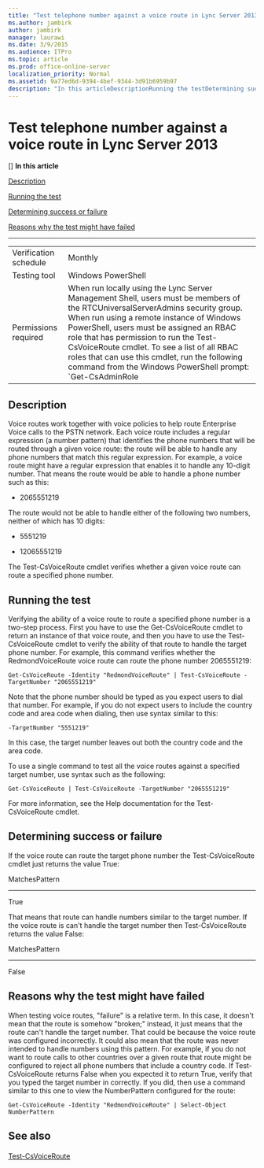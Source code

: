 ```yaml
---
title: "Test telephone number against a voice route in Lync Server 2013"
ms.author: jambirk
author: jambirk
manager: laurawi
ms.date: 3/9/2015
ms.audience: ITPro
ms.topic: article
ms.prod: office-online-server
localization_priority: Normal
ms.assetid: 9a77ed6d-9394-4bef-9344-3d91b6959b97
description: "In this articleDescriptionRunning the testDetermining success or failureReasons why the test might have failed"
---
```


# Test telephone number against a voice route in Lync Server 2013
[]
 **In this article**
  
[Description](#sectionSection0)
  
[Running the test](#sectionSection1)
  
[Determining success or failure](#sectionSection2)
  
[Reasons why the test might have failed](#sectionSection3)
  
****

|||
|:-----|:-----|
|Verification schedule  <br/> |Monthly  <br/> |
|Testing tool  <br/> |Windows PowerShell  <br/> |
|Permissions required  <br/> |When run locally using the Lync Server Management Shell, users must be members of the RTCUniversalServerAdmins security group.  <br/> When run using a remote instance of Windows PowerShell, users must be assigned an RBAC role that has permission to run the Test-CsVoiceRoute cmdlet. To see a list of all RBAC roles that can use this cmdlet, run the following command from the Windows PowerShell prompt:  <br/>  `Get-CsAdminRole | Where-Object {$_.Cmdlets -match "Test-CsVoiceRoute"}` <br/> |
   
## Description
<a name="sectionSection0"> </a>

Voice routes work together with voice policies to help route Enterprise Voice calls to the PSTN network. Each voice route includes a regular expression (a number pattern) that identifies the phone numbers that will be routed through a given voice route: the route will be able to handle any phone numbers that match this regular expression. For example, a voice route might have a regular expression that enables it to handle any 10-digit number. That means the route would be able to handle a phone number such as this: 
  
- 2065551219
    
The route would not be able to handle either of the following two numbers, neither of which has 10 digits:
  
- 5551219
    
- 12065551219
    
The Test-CsVoiceRoute cmdlet verifies whether a given voice route can route a specified phone number.
  
## Running the test
<a name="sectionSection1"> </a>

Verifying the ability of a voice route to route a specified phone number is a two-step process. First you have to use the Get-CsVoiceRoute cmdlet to return an instance of that voice route, and then you have to use the Test-CsVoiceRoute cmdlet to verify the ability of that route to handle the target phone number. For example, this command verifies whether the RedmondVoiceRoute voice route can route the phone number 2065551219:
  
 `Get-CsVoiceRoute -Identity "RedmondVoiceRoute" | Test-CsVoiceRoute -TargetNumber "2065551219"`
  
Note that the phone number should be typed as you expect users to dial that number. For example, if you do not expect users to include the country code and area code when dialing, then use syntax similar to this:
  
 `-TargetNumber "5551219"`
  
In this case, the target number leaves out both the country code and the area code.
  
To use a single command to test all the voice routes against a specified target number, use syntax such as the following:
  
 `Get-CsVoiceRoute | Test-CsVoiceRoute -TargetNumber "2065551219"`
  
For more information, see the Help documentation for the Test-CsVoiceRoute cmdlet.
  
## Determining success or failure
<a name="sectionSection2"> </a>

If the voice route can route the target phone number the Test-CsVoiceRoute cmdlet just returns the value True:
  
MatchesPattern
  
--------------
  
True
  
That means that route can handle numbers similar to the target number. If the voice route is can't handle the target number then Test-CsVoiceRoute returns the value False:
  
MatchesPattern
  
--------------
  
False
  
## Reasons why the test might have failed
<a name="sectionSection3"> </a>

When testing voice routes, "failure" is a relative term. In this case, it doesn't mean that the route is somehow "broken;" instead, it just means that the route can't handle the target number. That could be because the voice route was configured incorrectly. It could also mean that the route was never intended to handle numbers using this pattern. For example, if you do not want to route calls to other countries over a given route that route might be configured to reject all phone numbers that include a country code. If Test-CsVoiceRoute returns False when you expected it to return True, verify that you typed the target number in correctly. If you did, then use a command similar to this one to view the NumberPattern configured for the route:
  
 `Get-CsVoiceRoute -Identity "RedmondVoiceRoute" | Select-Object NumberPattern`
  
## See also
<a name="sectionSection3"> </a>

#### 

[Test-CsVoiceRoute](test-csvoiceroute.md)

